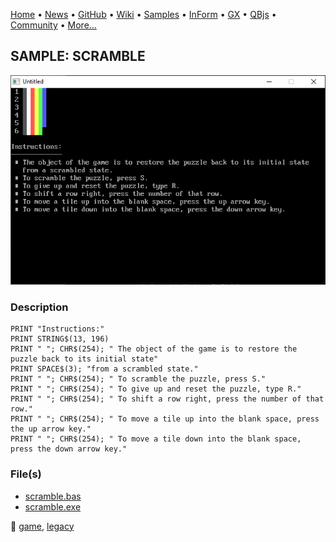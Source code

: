 [Home](https://qb64.com) • [News](../../news.md) • [GitHub](https://github.com/QB64Official/qb64) • [Wiki](wiki.md) • [Samples](../../samples.md) • [InForm](../../inform.md) • [GX](../../gx.md) • [QBjs](../../qbjs.md) • [Community](../../community.md) • [More...](../../more.md)

## SAMPLE: SCRAMBLE

![screenshot.png](img/screenshot.png)

### Description

```text
PRINT "Instructions:"
PRINT STRING$(13, 196)
PRINT " "; CHR$(254); " The object of the game is to restore the puzzle back to its initial state"
PRINT SPACE$(3); "from a scrambled state."
PRINT " "; CHR$(254); " To scramble the puzzle, press S."
PRINT " "; CHR$(254); " To give up and reset the puzzle, type R."
PRINT " "; CHR$(254); " To shift a row right, press the number of that row."
PRINT " "; CHR$(254); " To move a tile up into the blank space, press the up arrow key."
PRINT " "; CHR$(254); " To move a tile down into the blank space, press the down arrow key."
```

### File(s)

* [scramble.bas](src/scramble.bas)
* [scramble.exe](src/scramble.exe)

🔗 [game](../game.md), [legacy](../legacy.md)
